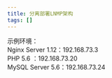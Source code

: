 ```yaml
---
title: 分离部署LNMP架构
tags: []
---
```


示例环境：  
Nginx Server 1.12：192.168.73.3  
PHP 5.6 ：192.168.73.20  
MySQL Server 5.6：192.168.73.24
